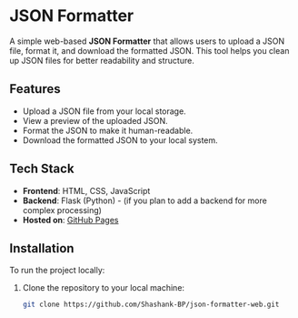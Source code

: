 # JSON Formatter

A simple web-based **JSON Formatter** that allows users to upload a JSON file, format it, and download the formatted JSON. This tool helps you clean up JSON files for better readability and structure.

## Features
- Upload a JSON file from your local storage.
- View a preview of the uploaded JSON.
- Format the JSON to make it human-readable.
- Download the formatted JSON to your local system.

## Tech Stack
- **Frontend**: HTML, CSS, JavaScript
- **Backend**: Flask (Python) - (if you plan to add a backend for more complex processing)
- **Hosted on**: [GitHub Pages](https://pages.github.com/)

## Installation

To run the project locally:

1. Clone the repository to your local machine:
   ```bash
   git clone https://github.com/Shashank-BP/json-formatter-web.git
